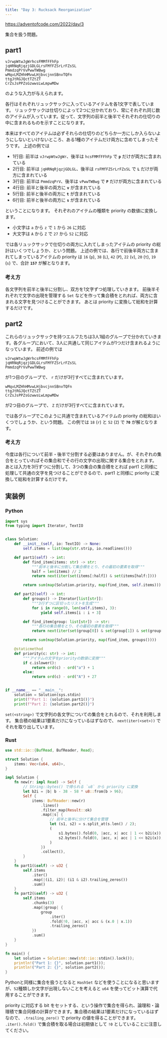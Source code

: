```yaml
---
title: "Day 3: Rucksack Reorganization"
---
```


https://adventofcode.com/2022/day/3

集合を扱う問題。


## part1

```
vJrwpWtwJgWrhcsFMMfFFhFp
jqHRNqRjqzjGDLGLrsFMfFZSrLrFZsSL
PmmdzqPrVvPwwTWBwg
wMqvLMZHhHMvwLHjbvcjnnSBnvTQFn
ttgJtRGJQctTZtZT
CrZsJsPPZsGzwwsLwLmpwMDw
```

のような入力が与えられます。

各行はそれぞれリュックサックに入っているアイテムを各1文字で表しています。
リュックサックは仕切りによって2つに分かれており、常にそれぞれ同じ数のアイテムが入っています。従って、文字列の前半と後半でそれぞれの仕切りの中に含まれるものを示すことになります。

本来はすべてのアイテムは必ずそれらの仕切りのどちらか一方にしか入らないようにしないといけないところ、ある1種のアイテムだけ両方に含めてしまったそうです。
上述の例では

- 1行目: 前半は `vJrwpWtwJgWr`、後半は `hcsFMMfFFhFp` で **`p`** だけが両方に含まれている
- 2行目: 前半は `jqHRNqRjqzjGDLGL`、後半は `rsFMfFZSrLrFZsSL` で **`L`** だけが両方に含まれている
- 3行目: 前半は `PmmdzqPrV`、後半は `vPwwTWBwg` で **`P`** だけが両方に含まれている
- 4行目: 前半と後半の両方に **`v`** が含まれている
- 5行目: 前半と後半の両方に **`t`** が含まれている
- 6行目: 前半と後半の両方に **`s`** が含まれている

ということになります。
それぞれのアイテムの種類を priority の数値に変換します。

- 小文字は `a` から `z` で `1` から `26` に対応
- 大文字は `A` から `Z` で `27` から `52` に対応

では各リュックサックで仕切りの両方に入れてしまったアイテムの priority の総計はいくつでしょうか、という問題。
上述の例では、各行で前後半両方に含まれてしまっているアイテムの priority は `16` (`p`), `38` (`L`), `42` (`P`), `22` (`v`), `20` (`t`), `19` (`s`) で、合計 **`157`** が解となります。


### 考え方

各文字列を前半と後半に分割し、双方を1文字ずつ処理していきます。
前後半それぞれで文字の出現を管理する `Set` などを作って集合積をとれれば、両方に含まれる文字を見つけることができます。
あとは priority に変換して総和を計算するだけです。


## part2

これらのリュックサックを持つエルフたちは3人1組のグループで分かれていきます。各グループにおいて、3人に共通して同じアイテムが1つだけ含まれるようになっています。
前述の例では

```
vJrwpWtwJgWrhcsFMMfFFhFp
jqHRNqRjqzjGDLGLrsFMfFZSrLrFZsSL
PmmdzqPrVvPwwTWBwg
```

が1つ目のグループで、 `r` だけが3行すべてに含まれています。

```
wMqvLMZHhHMvwLHjbvcjnnSBnvTQFn
ttgJtRGJQctTZtZT
CrZsJsPPZsGzwwsLwLmpwMDw
```

が2つ目のグループで、 `Z` だけが3行すべてに含まれています。

では各グループでこのように共通で含まれているアイテムの priority の総和はいくつでしょうか、という問題。
この例では `18` (`r`) と `52` (`Z`) で **`70`** が解となります。

### 考え方

今度は各行について前半・後半で分割する必要はありません。が、それぞれの集合をとっていればその集合和でその行の文字の出現に関する集合をとれます。
あとは入力を3行ずつに分割して、3つの集合の集合積をとれば part1 と同様に処理して共通の文字を見つけることができるので、part1 と同様に priority に変換して総和を計算するだけです。


## 実装例

### Python

```python
import sys
from typing import Iterator, TextIO


class Solution:
    def __init__(self, io: TextIO) -> None:
        self.items = list(map(str.strip, io.readlines()))

    def part1(self) -> int:
        def find_item(items: str) -> str:
            """前半と後半に分割して集合積をとり、その最初の要素を取得"""
            half = len(items) // 2
            return next(iter(set(items[:half]) & set(items[half:])))

        return sum(map(Solution.priority, map(find_item, self.items)))

    def part2(self) -> int:
        def groups() -> Iterator[list[str]]:
            """3行ずつに区切ったリストを生成"""
            for i in range(0, len(self.items), 3):
                yield self.items[i : i + 3]

        def find_item(group: list[str]) -> str:
            """各行の集合積をとり、その最初の要素を取得"""
            return next(iter(set(group[0]) & set(group[1]) & set(group[2])))

        return sum(map(Solution.priority, map(find_item, groups())))

    @staticmethod
    def priority(c: str) -> int:
        """アイテムの文字をpriorityの数値に変換"""
        if c.islower():
            return ord(c) - ord("a") + 1
        else:
            return ord(c) - ord("A") + 27


if __name__ == "__main__":
    solution = Solution(sys.stdin)
    print(f"Part 1: {solution.part1()}")
    print(f"Part 2: {solution.part2()}")
```

`set(<string>)` で文字列の各文字についての集合をとれるので、それを利用します。
集合積の結果は1要素だけになっているはずなので、 `next(iter(<set>))` でそれを取り出しています。

### Rust

```rust
use std::io::{BufRead, BufReader, Read};

struct Solution {
    items: Vec<(u64, u64)>,
}

impl Solution {
    fn new(r: impl Read) -> Self {
        // String::bytes() で得られる `u8` から priority に変換
        let b2i = |b| b - 38 - 58 * u8::from(b > 96);
        Self {
            items: BufReader::new(r)
                .lines()
                .filter_map(Result::ok)
                .map(|s| {
                    // 前半と後半に分けて集合を管理
                    let (s1, s2) = s.split_at(s.len() / 2);
                    (
                        s1.bytes().fold(0, |acc, x| acc | 1 << b2i(x)),
                        s2.bytes().fold(0, |acc, x| acc | 1 << b2i(x)),
                    )
                })
                .collect(),
        }
    }
    fn part1(&self) -> u32 {
        self.items
            .iter()
            .map(|(i1, i2)| (i1 & i2).trailing_zeros())
            .sum()
    }
    fn part2(&self) -> u32 {
        self.items
            .chunks(3)
            .map(|group| {
                group
                    .iter()
                    .fold(!0, |acc, x| acc & (x.0 | x.1))
                    .trailing_zeros()
            })
            .sum()
    }
}

fn main() {
    let solution = Solution::new(std::io::stdin().lock());
    println!("Part 1: {}", solution.part1());
    println!("Part 2: {}", solution.part2());
}
```

Pythonと同様に集合を扱うとなると `HashSet` などを使うことになると思いますが、`52`種類しか文字が出現しないことを考えると `u64` を使ってビット演算で代用することができます。

priority に対応する bit をセットする、という操作で集合を得られ、論理和・論理積で集合同様の計算ができます。集合積の結果は1要素だけになっているはずなので、 `.trailing_zero()` で priority の値を得ることができます。
`.iter().fold()` で集合積を取る場合は初期値として `!0` としていることに注意してください。
